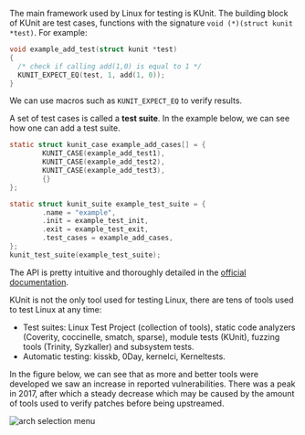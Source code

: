 The main framework used by Linux for testing is KUnit.
The building block of KUnit are test cases, functions with the signature `void (*)(struct kunit *test)`. For example:

```C++
void example_add_test(struct kunit *test)
{
  /* check if calling add(1,0) is equal to 1 */
  KUNIT_EXPECT_EQ(test, 1, add(1, 0));
}
```

We can use macros such as `KUNIT_EXPECT_EQ` to verify results.

A set of test cases is called a **test suite**.
In the example below, we can see how one can add a test suite.

```C
static struct kunit_case example_add_cases[] = {
        KUNIT_CASE(example_add_test1),
        KUNIT_CASE(example_add_test2),
        KUNIT_CASE(example_add_test3),
        {}
};

static struct kunit_suite example_test_suite = {
        .name = "example",
        .init = example_test_init,
        .exit = example_test_exit,
        .test_cases = example_add_cases,
};
kunit_test_suite(example_test_suite);
```

The API is pretty intuitive and thoroughly detailed in the [official documentation](https://01.org/linuxgraphics/gfx-docs/drm/dev-tools/kunit/usage.html).

KUnit is not the only tool used for testing Linux, there are tens of tools used to test Linux at any time:

* Test suites: Linux Test Project (collection of tools), static code analyzers (Coverity, coccinelle, smatch, sparse), module tests (KUnit), fuzzing tools (Trinity, Syzkaller) and subsystem tests.
* Automatic testing: kisskb, 0Day, kernelci, Kerneltests.

In the figure below, we can see that as more and better tools were developed we saw an increase in reported vulnerabilities.
There was a peak in 2017, after which a steady decrease which may be caused by the amount of tools used to verify patches before being upstreamed.

![arch selection menu](/docs/sessions/06-testing-unikraft/images/linux_vulnerabilities.png)
